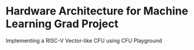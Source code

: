# Hardware Architecture for Machine Learning Grad Project
Implementing a RISC-V Vector-like CFU using CFU Playground